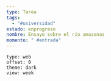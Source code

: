 ```yaml
---
type: Tarea
tags:
  - "#universidad"
estado: enprogreso
nombre: Ensayo sobre el río amazonas
momento: " #entrada"
---
```








```gEvent
type: web
offset: 0
theme: dark
view: week
```







